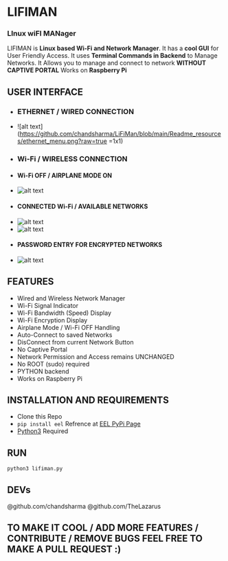 # **LIFIMAN**
### **LI**nux wi**FI MAN**ager
LIFIMAN is **Linux based Wi-Fi and Network Manager**. It has a **cool GUI** for User Friendly Access. It uses **Terminal Commands in Backend** to Manage Networks. It Allows you to manage and connect to network **WITHOUT CAPTIVE PORTAL**
Works on **Raspberry Pi**

## USER INTERFACE
- ### ETHERNET / WIRED CONNECTION
 - ![alt text](https://github.com/chandsharma/LiFiMan/blob/main/Readme_resources/ethernet_menu.png?raw=true =1x1)
- ### Wi-Fi / WIRELESS CONNECTION
 - #### Wi-Fi OFF / AIRPLANE MODE ON
  - ![alt text](https://github.com/chandsharma/LiFiMan/blob/main/Readme_resources/wifi_off_airplanemode.png?raw=true)
 - #### CONNECTED Wi-Fi / AVAILABLE NETWORKS
  - ![alt text](https://github.com/chandsharma/LiFiMan/blob/main/Readme_resources/wifi_main_connected.png?raw=true)
  - ![alt text](https://github.com/chandsharma/LiFiMan/blob/main/Readme_resources/signal_indicator.png?raw=true)
 - #### PASSWORD ENTRY FOR ENCRYPTED NETWORKS
  - ![alt text](https://github.com/chandsharma/LiFiMan/blob/main/Readme_resources/encryption_password.png?raw=true)
  
## FEATURES
- Wired and Wireless Network Manager
- Wi-Fi Signal Indicator
- Wi-Fi Bandwidth (Speed) Display
- Wi-Fi Encryption Display
- Airplane Mode / Wi-Fi OFF Handling
- Auto-Connect to saved Networks
- DisConnect from current Network Button
- No Captive Portal
- Network Permission and Access remains UNCHANGED
- No ROOT (sudo) required
- PYTHON backend
- Works on Raspberry Pi

## INSTALLATION AND REQUIREMENTS
- Clone this Repo
- `pip install eel` Refrence at [EEL PyPi Page](https://pypi.org/project/Eel/#:~:text=Eel%20is%20a%20little%20Python,from%20Javascript%2C%20and%20vice%20versa.)
- [Python3](https://www.python.org/) Required

## RUN
`python3 lifiman.py`

## DEVs
@github.com/chandsharma
@github.com/TheLazarus

## TO MAKE IT COOL / ADD MORE FEATURES / CONTRIBUTE / REMOVE BUGS FEEL FREE TO MAKE A PULL REQUEST :) 
